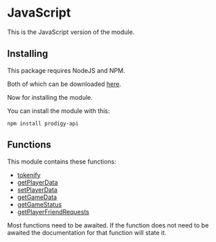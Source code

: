 # JavaScript

This is the JavaScript version of the module.

## Installing

This package requires NodeJS and NPM.

Both of which can be downloaded [here](https://www.npmjs.com/get-npm).

Now for installing the module.

You can install the module with this:

```shell
npm install prodigy-api
```

## Functions

This module contains these functions:

- [tokenify](tokenify.md)
- [getPlayerData](player.md)
- [setPlayerData](update_player.md)
- [getGameData](gameData.md)
- [getGameStatus](gameStatus.md)
- [getPlayerFriendRequests](get_requests.md)

Most functions need to be awaited.
If the function does not need to be awaited the documentation for that function will state it.
